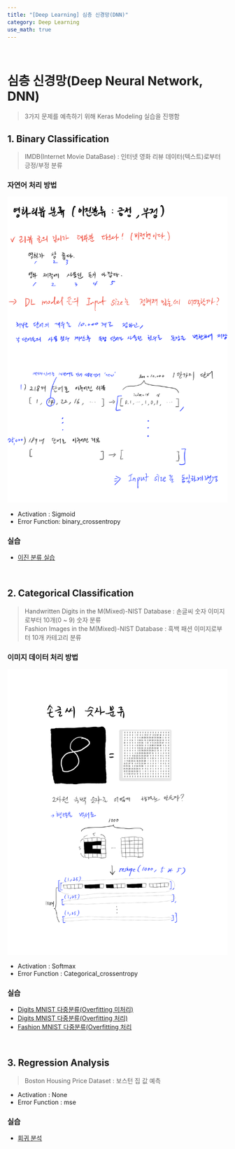 ```yaml
---
title: "[Deep Learning] 심층 신경망(DNN)"
category: Deep Learning
use_math: true
---
```


<br>

# 심층 신경망(Deep Neural Network, DNN)
> 3가지 문제를 예측하기 위해 Keras Modeling 실습을 진행함 

## 1. Binary Classification
> IMDB(Internet Movie DataBase) : 인터넷 영화 리뷰 데이터(텍스트)로부터 긍정/부정 분류 

### 자연어 처리 방법
![](/assets/images/posts/dl/imdb.png)

- Activation : Sigmoid
- Error Function: binary_crossentropy

### 실습
- <a href="https://colab.research.google.com/drive/1c9guEwKvuQI30G9gAjinkN4jTK6J4Hk7?usp=sharing">이진 분류 실습</a>

<br>

## 2. Categorical Classification
> Handwritten Digits in the M(Mixed)-NIST Database : 손글씨 숫자 이미지로부터 10개(0 ~ 9) 숫자 분류<br> 
> Fashion Images in the M(Mixed)-NIST Database : 흑백 패션 이미지로부터 10개 카테고리 분류 

### 이미지 데이터 처리 방법

![](/assets/images/posts/dl/image_mnist.png)

- Activation : Softmax
- Error Function : Categorical_crossentropy

### 실습
- <a href="https://colab.research.google.com/drive/1zVWNnL35BYFHYFWP8pIRUw2vEIW3e3l1?usp=sharing">Digits MNIST 다중분류(Overfitting 미처리)</a>
- <a href="https://colab.research.google.com/drive/1tLsWjY9XBmIIeLbzePzXZtabbtZobqCz?usp=sharing">Digits MNIST 다중분류(Overfitting 처리)</a>
- <a href="https://colab.research.google.com/drive/1agHO6UiNlyBarvr2wa6_NMngs3ocrpWG?usp=sharing">Fashion MNIST 다중분류(Overfitting 처리</a>

<br>

## 3. Regression Analysis
> Boston Housing Price Dataset : 보스턴 집 값 예측

- Activation : None
- Error Function : mse

### 실습
- <a href="https://colab.research.google.com/drive/1uWfvoWjiygaL9h_YKqT0Jkm4liatu6UU?usp=sharing">회귀 분석</a>